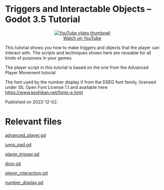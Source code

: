 # Triggers and Interactable Objects – Godot 3.5 Tutorial

<p align="center">
  <a href="https://www.youtube.com/watch?v=gK0UKfLHw_4">
    <img alt="YouTube video thumbnail" src="http://img.youtube.com/vi/gK0UKfLHw_4/0.jpg"><br>
    Watch on YouTube
  </a>
</p>

This tutorial shows you how to make triggers and objects that the player can interact with.
The scripts and techniques shown here are reusable for all kinds of purposes in your games.

The player script in this tutorial is based on the one from the Advanced Player Movement tutorial.

The font used by the number display if from the DSEG font family, licensed under SIL Open Font License 1.1 and available here: <https://www.keshikan.net/fonts-e.html>

Published on 2022-12-02.

# Relevant files
[advanced_player.gd](./scenes/entity/player/advanced_player.gd)

[jump_pad.gd](./scenes/entity/jump_pad/jump_pad.gd)

[player_trigger.gd](./scenes/entity/player_trigger/player_trigger.gd)

[door.gd](./scenes/entity/door/door.gd)

[player_interaction.gd](./scenes/entity/player_interaction/player_interaction.gd)

[number_display.gd](./scenes/entity/number_display/number_display.gd)
